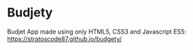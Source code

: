 # Budjety

Budjet App made using only HTML5, CSS3 and Javascript ES5: https://stratoscode87.github.io/budgety/
